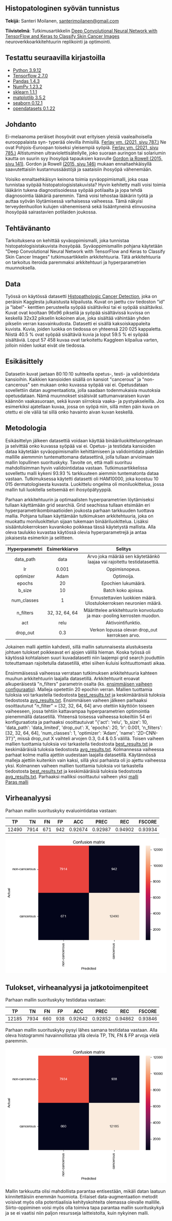 ## Histopatologinen syövän tunnistus 

**Tekijä:** Santeri Moilanen, santerimoilanen@gmail.com

**Tiivistelmä**: Tutkimusartikkelin [Deep Convolutional Neural Network with TensorFlow and Keras to Classify Skin Cancer Images](https://www.researchgate.net/publication/343409875_Deep_Convolutional_Neural_Network_with_TensorFlow_and_Keras_to_Classify_Skin_Cancer_Images) neuroverkkoarkkitehtuurin replikointi ja optimointi.

## Testattu seuraavilla kirjastoilla

- [Python 3.9.12](https://www.python.org/)
- [Tensorflow 2.7.0](https://www.tensorflow.org/overview/?hl=fi)
- [Pandas 1.4.3](https://pandas.pydata.org/)
- [NumPy 1.23.2](https://numpy.org/)
- [sklearn 1.1.1](https://scikit-learn.org/)
- [matplotlib 3.5.2](https://matplotlib.org/)
- [seaborn 0.12.1](https://seaborn.pydata.org)
- [opendatasets 0.1.22](https://github.com/JovianML/opendatasets)


## Johdanto
Ei-melaanoma peräiset ihosyövät ovat erityisen yleisiä vaaleaihoisella eurooppalaista syn-
typerää olevilla ihmisillä. [Ferlay ym. (2021, sivu 787.)](https://doi.org/10.1002/ijc.33588) Ne ovat Pohjois-Euroopan toiseksi yleisempiä syöpiä. [Ferlay ym. (2021, sivu 785.)](https://doi.org/10.1002/ijc.33588) Altistuminen ultraviolettisäteilylle, joko
suoraan auringon tai solariumin kautta on suurin syy ihosyöpä tapauksien kasvulle [Gordon ja Rowell (2015, sivu 141)](https://doi.org/10.1097/CEJ.0000000000000056). Gordon ja Rowell [(2015, sivu 146)]( https://doi.org/10.1097/CEJ.0000000000000056) mukaan ennaltaehkäisyllä saavutettaisiin kustannussäästöjä ja saataisiin ihosyöpä vähenemään.

Voisiko ennaltaehkäisyn keinona toimia syväoppimismalli, joka osaa tunnistaa syöpää histopatologisistakuvista? Hyvin kehitetty malli voisi toimia lääkärin tukena diagnostisoidessa  syöpää potilaalta ja jopa tehdä diagnosointia lääkäriä paremmin. Tämä voisi tehostaa lääkärin työtä ja auttaa syövän löytämisessä varhaisessa vaiheessa. Tämä näkyisi terveydenhuollon kulujen vähenemisenä sekä lisääntyneinä elinvuosina ihosyöpää sairastavien potilaiden joukossa. 

## Tehtävänanto

Tarkoituksena on kehittää syväoppimismalli, joka tunnistaa histopatologisistakuvista ihosyöpää. Syväoppimismallin pohjana käytetään "Deep Convolutional Neural Network with TensorFlow and Keras to Classify Skin Cancer Images" tutkimusartikkelin arkkitehtuuria. Tätä arkkitehtuuria on tarkoitus iteroida paremmaksi arkkitehtuuri ja hyperparametrien muunnoksella.

## Data

Työssä on käytössä datasetti [Histopathologic Cancer Detection](https://www.kaggle.com/c/histopathologic-cancer-detection), joka on peräisin Kagglesta julkaistusta kilpailusta. Kuvat on jaettu csv tiedoston "id" ja "label"- kenttien perusteella syöpää sisältäviksi tai ei syöpää sisältäviksi. Kuvat ovat kooltaan 96x96 pikseliä ja syöpää sisältävissä kuvissa on keskellä 32x32 pikselin kokoinen alue, joka sisältää vähintään yhden pikselin verran kasvainkudosta. Datasetti ei sisällä kaksoiskappaleita kuvista. Kuvia, joiden luokka on tiedossa on yhteensä 220 025 kappaletta. Niistä 40.5 % ovat syöpää sisältäviä kuvia ja loput 59.5 % ei syöpää sisältäviä. Loput 57 458 kuvaa ovat tarkoitettu Kaggleen kilpailua varten, jolloin niiden luokat eivät ole tiedossa.

## Esikäsittely

Datasetin kuvat jaetaan 80:10:10 suhteella opetus-, testi- ja validointidata kansioihin. Kaikkien kansioiden sisällä on kansiot "cancerous" ja "non-cancerous" sen mukaan onko kuvassa syöpää vai ei. 
Opetusdataan sovellettiin datan augmentaatiota, jolla saadaan todenmukaisia muutoksia opetusdataan. Nämä muunnokset sisälsivät sattumanvaraisen kuvan käännön vaakasuoraan, sekä kuvan siirroksia vaaka- ja pystyakseleilla. Jos esimerkiksi ajatellaan kuvaa, jossa on syöpä niin, sillä miten päin kuva on otettu ei ole väliä tai sillä onko havainto aivan kuvan keskellä.

## Metodologia

Esikäsittelyn jälkeen datasettiä voidaan käyttää binääriluokitteluongelmaan ja selvittää onko kuvassa syöpää vai ei. Opetus- ja testidata kansioiden dataa käytetään syväoppimismallin kehittämiseen ja validointidata pidetään mallille aiemmmin tuntemattomana datasettinä, jolla tullaan arvioimaan mallin lopullinen suorituskyky. Tavoite on, että malli suorituu mahdollisimman hyvin validointidataa vastaan. Tutkimusartikkelissa sovellettu malli kykeni 93.93 % tarkkuuteen aiemmin tuntematonta dataa vastaan. Tutkimuksessa käytetti datasetti oli HAM10000, joka koostuu 10 015 dermatologisesta kuvasta. Luokittelu ongelma oli moniluokittelua, jossa mallin tuli luokitella seitsemää eri ihosyöpätyyppiä.

Parhaan arkkitehtuurin ja optimaalisten hyperparametrien löytämiseksi tullaan käyttämään grid searchiä. Grid seachissa tullaan etsimään eri hyperparametrikombinaatioiden joukosta parhaan tarkkuuden tuottava mallia. Pohjana tullaan käyttämään tutkimuksen arkkitehtuuria, joka on muokattu moniluokittelun sijaan tukemaan binääriluokittelua. Lisäksi sisääntulokerroksen kuvankoko poikkeaa tässä käytetystä mallista. Alla oleva taulukko kuvastaa käytössä olevia hyperparametrejä ja antaa jokaisesta esimerkin ja selitteen.

| Hyperparametri | Esimerkkiarvo | Selitys 
| :-: | :-: | :-: |
| data_path | data | Arvo joka määrää sen käytetäänkö laajaa vai rajoitettu testidatasettiä.
| lr | 0.001 | Oppimisnopeus.
| optimizer | Adam | Optimoija.
| epochs | 20 | Epochien lukumäärä.
| b_size | 10 | Batch koko ajoissa.
| num_classes | 1 | Ennustettavien luokkien määrä. Ulostulokerroksen neuronien määrä.
| n_filters | 32, 32, 64, 64 | Määrittelee arkkitehtuurin konvoluutio ja max-pooling kerrosten muodon.
| act | relu | Aktivointifunktio.
| drop_out | 0.3 | Verkon lopussa olevan drop_out kerroksen arvo.

Jokainen malli ajettiin kahdesti, sillä mallin satunnaisesta alustuksesta johtuen tulokset poikkeavat eri ajojen välillä hieman. Koska työssä oli käytössä kohtalaisen suuri kuvadatasetti niin laajempi grid search jouduttiin toteuttamaan rajoitetulla datasetillä, ettei siihen kuluisi kohtuuttomasti aikaa. 

Ensimmäisessä vaiheessa verrataan tutkimuksen arkkitehtuuria kahteen muuhun arkkitehtuurin laajalla datasetillä. Arkkitehtuurit eroavat alkuperäisestä "n_filters" parametrin osalta (ks. [ensimmäisen vaiheen configuraatio](./models_20221023T2328/cfgs.txt)). Malleja opetettiin 20 epochin verran. 
Mallien tuottamia tuloksia voi tarkastella tiedostosta [best_results.txt](./models_20221023T2328/best_results.txt) ja keskimääräisiä tuloksia tiedostosta [avg_results.txt](./models_20221023T2328/avg_results.txt). Ensimmäisen vaiheen jälkeen parhaaksi osoittautunut "n_filter" = [32, 32, 64, 64] arvo otettiin käyttöön toiseen vaiheeseen, jossa tehtiin kattavampaa hyperparametrien optimointia pienemmällä datasetillä. Yhteensä toisessa vaiheessa kokeiltiin 54 eri konfiguraatiota ja parhaaksi osoittautuivat "{'act': 'relu', 'b_size': 10, 'data_path': 'data_limited', 'drop_out': X, 'epochs': 20, 'lr': 0.001, 'n_filters': [32, 32, 64, 64], 'num_classes': 1, 'optimizer': 'Adam', 'name': '2D-CNN-31'}", missä drop_out X vaihteli arvojen 0.3, 0.4 & 0.5 välillä. Toisen vaiheen mallien tuottamia tuloksia voi tarkastella tiedostosta [best_results.txt](./models_20221025T1510/best_results.txt) ja keskimääräisiä tuloksia tiedostosta [avg_results.txt](./models_20221025T1510/avg_results.txt). Kolmannessa vaiheessa parhaat kolme mallia ajettiin uudestaan laajalla datasetillä. Käytännössä malleja ajettiin kuitenkin vain kaksi, sillä yksi parhaista oli jo ajettu vaiheessa yksi. Kolmannen vaiheen mallien tuottamia tuloksia voi tarkastella tiedostosta [best_results.txt](./models_20221028T1838/best_results.txt) ja keskimääräisiä tuloksia tiedostosta [avg_results.txt](./models_20221028T1838/avg_results.txt). Parhaaksi malliksi osoittautui vaiheen yksi [malli](./models_20221023T2328/models/2_v1.hdf5)  
[Paras malli](./models_20221023T2328/model_infos/2D-CNN-2.png)

## Virheanalyysi


Parhaan mallin suorituskyky evaluointidataa vastaan:

| TP | TN | FN | FP | ACC | PREC | REC | FSCORE
| :-: | :-: | :-: | :-: | :-: | :-: | :-: | :-: |
| 12490 | 7914 | 671 | 942 | 0.92674 | 0.92987 | 0.94902 | 0.93934 |

![Sekaannusmatriisi.](./resources/confusion_matrix_test_eval.png)


## Tulokset, virheanalyysi ja jatkotoimenpiteet

Parhaan mallin suorituskyky testidataa vastaan:

| TP | TN | FN | FP | ACC | PREC | REC | FSCORE
| :-: | :-: | :-: | :-: | :-: | :-: | :-: | :-: |
| 12185 | 7934 | 660 | 938 | 0.92642 | 0.92852 | 0.94862 | 0.93846 |

Parhaan mallin suorituskyky pysyi lähes samana testidataa vastaan. Alla oleva histogrammi havainnollistaa yllä olevia TP, TN, FN & FP arvoja vielä paremmin.

![Sekaannusmatriisi.](./resources/confusion_matrix_unseen.png)




Mallin tarkkuutta olisi mahdollista parantaa entisestään, mikäli datan laatuun kiinnitettäisiin enemmän huomiota. Erilaiset data-augmentaation metodit voisivat myös olla potentiaalisia kehityskohteita olemassa olevalle mallille. Siirto-oppiminen voisi myös olla toimiva tapa parantaa mallin suorituskykyä ja se ei vaatisi niin paljon resursseja laitteistolta, kuin nykyinen malli.